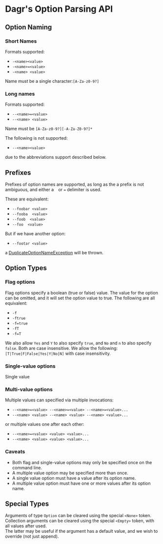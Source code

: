 # Dagr's Option Parsing API

## Option Naming

### Short Names

Formats supported:

- `-<name><value>`
- `-<name>=<value>`
- `-<name> <value>`

Name must be a single character:`[A-Za-z0-9?]`

### Long names

Formats supported:

- `--<name>=<value>`
- `--<name> <value>`

Name must be `[A-Za-z0-9?][-A-Za-Z0-9?]*`

The following is not supported:

- `--<name><value>`

due to the abbreviations support described below.

## Prefixes
Prefixes of option names are supported, as long as the a prefix is not ambiguous, and either a ` ` or `=` delimiter is used.

These are equivalent:

- `--foobar <value>`
- `--fooba  <value>`
- `--foob  <value>`
- `--foo  <value>`

But if we have another option:

- `--footar <value>`

a [DuplicateOptionNameException](https://github.com/fulcrumgenomics/dagr/blob/master/src/main/scala/dagr/sopt/OptionParsingExceptions.scala#L48) will be thrown.

## Option Types

### Flag options

Flag options specify a boolean (true or false) value.  The value for the option can be omitted, and it will set
the option value to true.  The following are all equivalent:

- `-f`
- `-ftrue`
- `-f=true`
- `-fT`
- `-f=T`

We also allow `Yes` and `Y` to also specify `true`, and `No` and `n` to also specify `false`.  Both are case
insensitive.  We allow the following: `[T|True|F|False|Yes|Y|No|N]` with case insensitivity.

### Single-value options

Single value

### Multi-value options

Multiple values can specified via multiple invocations:

- `--<name>=<value> --<name>=<value> --<name>=<value>...`
- `--<name> <value> --<name> <value> --<name> <value>...`

or multiple values one after each other:

- `--<name>=<value> <value> <value>...`
- `--<name> <value> <value> <value>...`

### Caveats

- Both flag and single-value options may only be specified once on the command line.
- A multiple value option may be specified more than once.
- A single value option must have a value after its option name.
- A multiple value option must have one or more values after its option name.

## Special Types

Arguments of type `Option` can be cleared using the special `<None>` token.
Collection arguments can be cleared using the special `<Empty>` token, with all values after used.  
The latter may be useful if the argument has a default value, and we wish to override (not just append).
